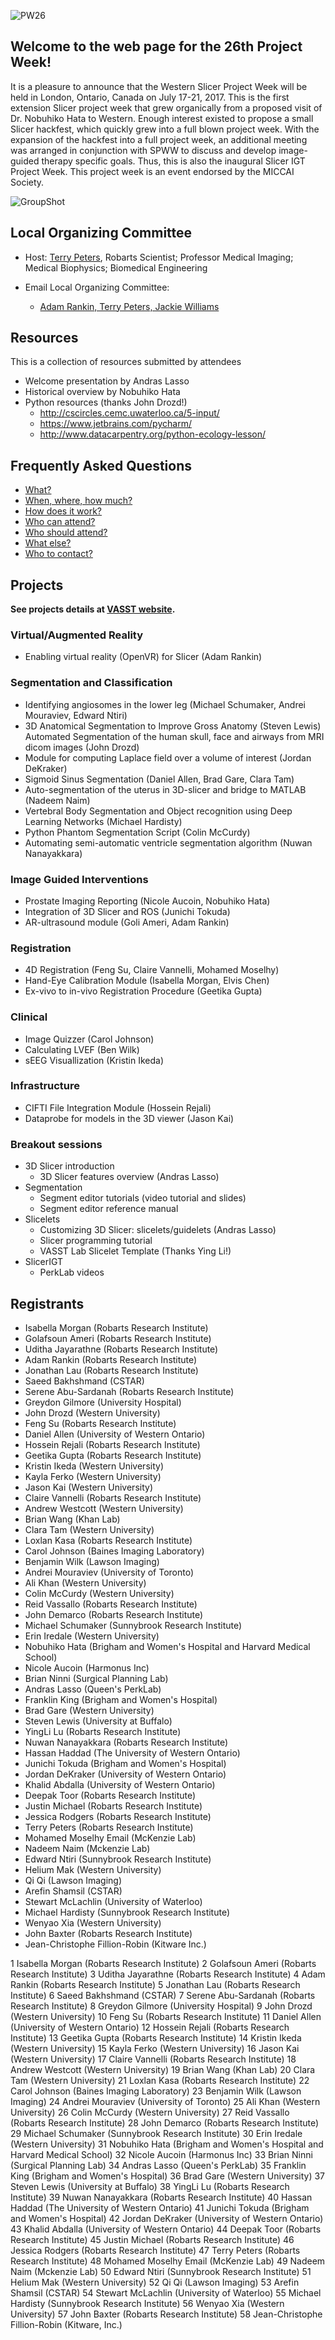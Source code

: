 ![PW26](PW26.png)
## Welcome to the web page for the 26th Project Week!

It is a pleasure to announce that the Western Slicer Project Week will be held in London, Ontario, Canada on July 17-21, 2017. This is the first extension Slicer project week that grew organically from a proposed visit of Dr. Nobuhiko Hata to Western. Enough interest existed to propose a small Slicer hackfest, which quickly grew into a full blown project week. With the expansion of the hackfest into a full project week, an additional meeting was arranged in conjunction with SPWW to discuss and develop image-guided therapy specific goals. Thus, this is also the inaugural Slicer IGT Project Week. 
This project week is an event endorsed by the MICCAI Society.

![GroupShot](GroupShot.jpg)

## Local Organizing Committee
 
- Host: [Terry Peters](http://www.robarts.ca/terry-peters), Robarts Scientist; Professor Medical Imaging; Medical Biophysics; Biomedical Engineering

- Email Local Organizing Committee:
  - [Adam Rankin, Terry Peters, Jackie Williams](mailto:arankin@robarts.ca,tpeters@robarts.ca,jwilliams@robarts.ca?cc=tkapur@bwh.harvard.edu&subject=ProjectWeek29)


## Resources
This is a collection of resources submitted by attendees 
- Welcome presentation by Andras Lasso
- Historical overview by Nobuhiko Hata
- Python resources (thanks John Drozd!) 
  - http://cscircles.cemc.uwaterloo.ca/5-input/
  - https://www.jetbrains.com/pycharm/
  - http://www.datacarpentry.org/python-ecology-lesson/


## Frequently Asked Questions

+ [What?](../README.md#what)
+ [When, where, how much?](./README.md#logistics)
+ [How does it work?](../README.md#how-does-it-work)
+ [Who can attend?](../README.md#who-can-attend)
+ [Who should attend?](../README.md#who-should-attend)
+ [What else?](../README.md#what-else)
+ [Who to contact?](./README.md#local-organizing-committee)

<a name="ProjectsList"></a>

## Projects

**See projects details at [VASST website](http://wiki.imaging.robarts.ca/index.php/Main_Page2).**

### Virtual/Augmented Reality
+ Enabling virtual reality (OpenVR) for Slicer (Adam Rankin)

### Segmentation and Classification
+ Identifying angiosomes in the lower leg (Michael Schumaker, Andrei Mouraviev, Edward Ntiri)
+ 3D Anatomical Segmentation to Improve Gross Anatomy (Steven Lewis)
Automated Segmentation of the human skull, face and airways from MRI dicom images (John Drozd)
+ Module for computing Laplace field over a volume of interest (Jordan DeKraker)
+ Sigmoid Sinus Segmentation (Daniel Allen, Brad Gare, Clara Tam)
+ Auto-segmentation of the uterus in 3D-slicer and bridge to MATLAB (Nadeem Naim)
+ Vertebral Body Segmentation and Object recognition using Deep Learning Networks (Michael Hardisty)
+ Python Phantom Segmentation Script (Colin McCurdy)
+ Automating semi-automatic ventricle segmentation algorithm (Nuwan Nanayakkara)

### Image Guided Interventions
+ Prostate Imaging Reporting (Nicole Aucoin, Nobuhiko Hata)
+ Integration of 3D Slicer and ROS (Junichi Tokuda)
+ AR-ultrasound module (Goli Ameri, Adam Rankin)

### Registration
+ 4D Registration (Feng Su, Claire Vannelli, Mohamed Moselhy)
+ Hand-Eye Calibration Module (Isabella Morgan, Elvis Chen)
+ Ex-vivo to in-vivo Registration Procedure (Geetika Gupta)

### Clinical
+ Image Quizzer (Carol Johnson)
+ Calculating LVEF (Ben Wilk)
+ sEEG Visuallization (Kristin Ikeda)

### Infrastructure
+ CIFTI File Integration Module (Hossein Rejali)
+ Dataprobe for models in the 3D viewer (Jason Kai)

<a name="BreakoutSessions"></a>

### Breakout sessions

+ 3D Slicer introduction 
  + 3D Slicer features overview (Andras Lasso)
+ Segmentation 
  + Segment editor tutorials (video tutorial and slides)
  + Segment editor reference manual
+ Slicelets 
  + Customizing 3D Slicer: slicelets/guidelets (Andras Lasso)
  + Slicer programming tutorial
  + VASST Lab Slicelet Template (Thanks Ying Li!)
+ SlicerIGT 
  + PerkLab videos

## Registrants
- Isabella Morgan (Robarts Research Institute)
- Golafsoun Ameri (Robarts Research Institute)
- Uditha Jayarathne (Robarts Research Institute)
- Adam Rankin (Robarts Research Institute)
- Jonathan Lau (Robarts Research Institute)
- Saeed Bakhshmand (CSTAR)
- Serene Abu-Sardanah (Robarts Research Institute)
- Greydon Gilmore (University Hospital)
- John Drozd (Western University)
- Feng Su (Robarts Research Institute)
- Daniel Allen (University of Western Ontario)
- Hossein Rejali (Robarts Research Institute)
- Geetika Gupta (Robarts Research Institute)
- Kristin Ikeda (Western University)
- Kayla Ferko (Western University)
- Jason Kai (Western University)
- Claire Vannelli (Robarts Research Institute)
- Andrew Westcott (Western University)
- Brian Wang (Khan Lab)
- Clara Tam (Western University)
- Loxlan Kasa (Robarts Research Institute)
- Carol Johnson (Baines Imaging Laboratory)
- Benjamin Wilk (Lawson Imaging)
- Andrei Mouraviev (University of Toronto)
- Ali Khan (Western University)
- Colin McCurdy (Western University)
- Reid Vassallo (Robarts Research Institute)
- John Demarco (Robarts Research Institute)
- Michael Schumaker (Sunnybrook Research Institute)
- Erin Iredale (Western University)
- Nobuhiko Hata (Brigham and Women's Hospital and Harvard Medical School)
- Nicole Aucoin (Harmonus Inc)
- Brian Ninni (Surgical Planning Lab)
- Andras Lasso (Queen's PerkLab)
- Franklin King (Brigham and Women's Hospital)
- Brad Gare (Western University)
- Steven Lewis (University at Buffalo)
- YingLi Lu (Robarts Research Institute)
- Nuwan Nanayakkara (Robarts Research Institute)
- Hassan Haddad (The University of Western Ontario)
- Junichi Tokuda (Brigham and Women's Hospital)
- Jordan DeKraker (University of Western Ontario)
- Khalid Abdalla (University of Western Ontario)
- Deepak Toor (Robarts Research Institute)
- Justin Michael (Robarts Research Institute)
- Jessica Rodgers (Robarts Research Institute)
- Terry Peters (Robarts Research Institute)
- Mohamed Moselhy Email (McKenzie Lab)
- Nadeem Naim (Mckenzie Lab)
- Edward Ntiri (Sunnybrook Research Institute)
- Helium Mak (Western University)
- Qi Qi (Lawson Imaging)
- Arefin Shamsil (CSTAR)
- Stewart McLachlin (University of Waterloo)
- Michael Hardisty (Sunnybrook Research Institute)
- Wenyao Xia (Western University)
- John Baxter (Robarts Research Institute)
- Jean-Christophe Fillion-Robin (Kitware Inc.)

 1 Isabella Morgan (Robarts Research Institute)
 2 Golafsoun Ameri (Robarts Research Institute)
 3 Uditha Jayarathne (Robarts Research Institute)
 4 Adam Rankin (Robarts Research Institute)
 5 Jonathan Lau (Robarts Research Institute)
 6 Saeed Bakhshmand (CSTAR)
 7 Serene Abu-Sardanah (Robarts Research Institute)
 8 Greydon Gilmore (University Hospital)
 9 John Drozd (Western University)
10 Feng Su (Robarts Research Institute)
11 Daniel Allen (University of Western Ontario)
12 Hossein Rejali (Robarts Research Institute)
13 Geetika Gupta (Robarts Research Institute)
14 Kristin Ikeda (Western University)
15 Kayla Ferko (Western University)
16 Jason Kai (Western University)
17 Claire Vannelli (Robarts Research Institute)
18 Andrew Westcott (Western University)
19 Brian Wang (Khan Lab)
20 Clara Tam (Western University)
21 Loxlan Kasa (Robarts Research Institute)
22 Carol Johnson (Baines Imaging Laboratory)
23 Benjamin Wilk (Lawson Imaging)
24 Andrei Mouraviev (University of Toronto)
25 Ali Khan (Western University)
26 Colin McCurdy (Western University)
27 Reid Vassallo (Robarts Research Institute)
28 John Demarco (Robarts Research Institute)
29 Michael Schumaker (Sunnybrook Research Institute)
30 Erin Iredale (Western University)
31 Nobuhiko Hata (Brigham and Women's Hospital and Harvard Medical School)
32 Nicole Aucoin (Harmonus Inc)
33 Brian Ninni (Surgical Planning Lab)
34 Andras Lasso (Queen's PerkLab)
35 Franklin King (Brigham and Women's Hospital)
36 Brad Gare (Western University)
37 Steven Lewis (University at Buffalo)
38 YingLi Lu (Robarts Research Institute)
39 Nuwan Nanayakkara (Robarts Research Institute)
40 Hassan Haddad (The University of Western Ontario)
41 Junichi Tokuda (Brigham and Women's Hospital)
42 Jordan DeKraker (University of Western Ontario)
43 Khalid Abdalla (University of Western Ontario)
44 Deepak Toor (Robarts Research Institute)
45 Justin Michael (Robarts Research Institute)
46 Jessica Rodgers (Robarts Research Institute)
47 Terry Peters (Robarts Research Institute)
48 Mohamed Moselhy Email (McKenzie Lab)
49 Nadeem Naim (Mckenzie Lab)
50 Edward Ntiri (Sunnybrook Research Institute)
51 Helium Mak (Western University)
52 Qi Qi (Lawson Imaging)
53 Arefin Shamsil (CSTAR)
54 Stewart McLachlin (University of Waterloo)
55 Michael Hardisty (Sunnybrook Research Institute)
56 Wenyao Xia (Western University)
57 John Baxter (Robarts Research Institute)
58 Jean-Christophe Fillion-Robin (Kitware, Inc.)
